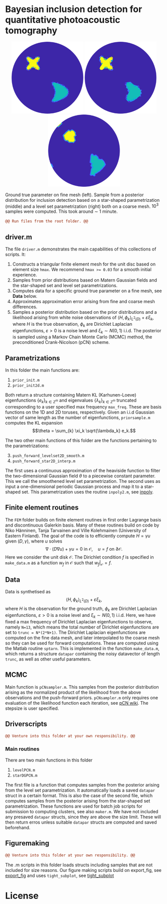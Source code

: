 # Bayesian inclusion detection for quantitative photoacoustic tomography

<p style="text-align:center;">
<img src="Figures/readme/truth.png" width="230" class="center">                    <img src="Figures/readme/star.png" width="230" class="center">        <img src="Figures/readme/level.png" width="230" class=center>
</p>

Ground true parameter on fine mesh (left). Sample from a posterior distribution for inclusion detection based on a star-shaped parametrization (middle) and a level set parametrization (right) both on a coarse mesh.
$`10^3`$ samples were computed. This took around $`\sim`$ 1 minute.

```diff
@@ Run files from the root folder. @@
```

## driver.m
The file `driver.m` demonstrates the main capabilities of this collections of scripts. It:
1. Constructs a triangular finite element mesh for the unit disc based on element size `hmax`. We recommend `hmax >= 0.03` for a smooth initial experience.
2. Samples from prior distributions based on Matern Gaussian fields and the star-shaped set and level set parametrizations.
3. Computes data for a specific ground true parameter on a fine mesh, see <b>Data</b> below.
4. Approximates approximation error arising from fine and coarse mesh differences.
5. Samples a posterior distribution based on the prior distributions and a likelihood arising from white noise observations of $`\langle H, \phi_k \rangle_{L^2(D)} + \varepsilon \xi_k`$, where $`H`$ is the true observation, $`\phi_k`$ are Dirichlet Laplacian eigenfunctions, $`\varepsilon>0`$ is a noise level and $`\xi_k\sim N(0,1)`$ i.i.d. The posterior is sampled using a Markov Chain Monte Carlo (MCMC) method, the preconditioned Crank-Nicolson (pCN) scheme.


## Parametrizations
In this folder the main functions are:
1. `prior_init.m`
2. `prior_init2d.m`
   
Both return a structure containing Matern KL (Karhunen-Loeve) eigenfunctions $`\{e_k\}_{k\in \mathbb{Z}^m}`$ and eigenvalues $`\{\lambda_k\}_{k\in \mathbb{Z}^m}`$ truncated corresponding to a user specified max frequency `max_freq`. These are basis functions on the 1D and 2D toruses, respectively.
Given an i.i.d Gaussian vector of same length as the number of eigenfunctions, `priorsample.m` computes the KL expansion
$$\theta = \sum_{k} \xi_k \sqrt{\lambda_k} e_k.$$

The two other main functions of this folder are the functions pertaining to the parametrizations:

3. `push_forward_levelset2D_smooth.m`
4. `push_forward_star2D_interp.m`

The first uses a continuous approximation of the heaviside function to filter the two-dimensional Gaussian field $`\theta`$ to a piecewise constant parameter. This we call the smoothened level set parametrization.
The second uses as input a one-dimensional periodic Gaussian process and map it to a star-shaped set. This parametrization uses the routine `inpoly2.m`, see <a href="https://www.mathworks.com/matlabcentral/fileexchange/10391-inpoly-a-fast-points-in-polygon-test">inpoly</a>.

## Finite element routines
The `FEM` folder builds on finite element routines in first order Lagrange basis and discontinuous Galerkin basis. Many of these routines build on code by Niko Hänninen, Tanja Tarvainen and Ville Kolehmainen (University of Eastern Finland).
The goal of the code is to efficiently compute $`H = \gamma u`$ given $`(D,\gamma)`$, where $`u`$ solves
$$\nabla \cdot (D \nabla u) + \gamma u = 0 \text{ in } \mathcal{O}, \quad u = f \text{ on } \partial \mathcal{O}.$$
Here we consider the unit disk $\mathcal{O}$. The Dirichlet condition $`f`$ is specified in `make_data.m` as a function $`w_f`$ in $`\mathcal{O}`$ such that $`w_f|_{\mathcal{O}}=f`$. 

## Data
Data is synthetised as
$$\langle H, \phi_k \rangle_{L^2(D)} + \varepsilon \xi_k,$$
where $`H`$ is the observation for the ground truth, $`\phi_k`$ are Dirichlet Laplacian eigenfunctions, $`\varepsilon>0`$ is a noise level and $`\xi_k\sim N(0,1)`$ i.i.d. Here, we have fixed a max frequency of Dirichlet Laplacian eigenfunctions to observe, namely `N=13`, which means the total number of Dirichlet eigenfunctions are set to `trunc = N*(2*N+1)`. The Dirichlet Laplacian eigenfunctions are computed on the fine data mesh, and later interpolated to the coarse mesh so they can be used for forward computations. These are computed using the Matlab routine `sptarn`.
This is implemented in the function `make_data.m`, which returns a structure `datapar` containing the noisy datavector of length `trunc`, as well as other useful parameters.

## MCMC
Main function is `pCNsampler.m`. This samples from the posterior distribution arising as the normalized product of the likelihood from the above observations and the push-forward priors. `pCNsampler.m` only requires one evaluation of the likelihood function each iteration, see <a href="https://en.wikipedia.org/wiki/Preconditioned_Crank–Nicolson_algorithm">pCN wiki</a>. The stepsize is user specified.

## Driverscripts
```diff
@@ Venture into this folder at your own responsibility. @@
```

### Main routines
There are two main functions in this folder
1. `levelPCN.m`
2. `starDGPCN.m`

The first file is a function that computes samples from the posterior arising from the level set parametrization. It automatically loads a saved `datapar` struct in a certain format. This is also the case of the second file, which computes samples from the posterior arising from the star-shaped set parametrization.
These functions are used for batch job scripts for submission to computing clusters, see also `maker.m`. We have not included any presaved `datapar` structs, since they are above the size limit. These will then return erros unless suitable `datapar` structs are computed and saved beforehand.  

## Figuremaking
```diff
@@ Venture into this folder at your own responsibility. @@
```
The .m scripts in this folder loads structs including samples that are not included for size reasons.
Our figure making scripts build on export_fig, see <a href="https://www.mathworks.com/matlabcentral/fileexchange/23629-export_fig">export_fig</a> and uses `tight_subplot`, see <a href="https://www.mathworks.com/matlabcentral/fileexchange/27991-tight_subplot-nh-nw-gap-marg_h-marg_w">tight_subplot</a>

# License
